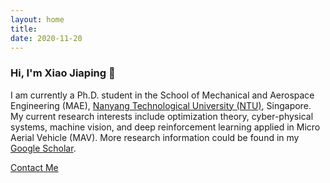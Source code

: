 ```yaml
---
layout: home
title: 
date: 2020-11-20 
---
```

### Hi, I'm Xiao Jiaping 👋
<!-- Dumbarton is a Jekyll Theme developed by [Tyler Butler](https://github.com/tcbutler320). The theme is designed for academics and features a simple home page with an about me section and an interactive highlights section to describe publications, coursework, courses taught, and projects. You can checkout the project on [Github](https://github.com/tcbutler320/Jekyll-Theme-Dumbarton), feel free to make contributions and feature requests and don't forget to give it a star. -->
I am currently a Ph.D. student in the School of Mechanical and Aerospace Engineering (MAE), [Nanyang Technological University (NTU)](https://www.ntu.edu.sg/), Singapore. My current research interests include optimization theory, cyber-physical systems, machine vision, and deep reinforcement learning applied in Micro Aerial Vehicle (MAV). More research information could be found in my [Google Scholar](https://scholar.google.com/citations?user=zaZ6mK0AAAAJ&hl=en). 

<a href="/contact.html" class="highlighted">Contact Me</a>
